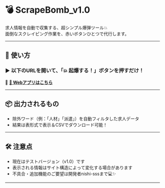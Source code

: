 # 💣 ScrapeBomb_v1.0

求人情報を自動で収集する、超シンプル爆弾ツール💥  
面倒なスクレイピング作業を、赤いボタンひとつで代行します。

---

## 🚀 使い方

### ▶ 以下のURLを開いて、「💥 起爆する！」ボタンを押すだけ！

📍 **[🔗 Webアプリはこちら](https://scrapebombv10-dmoxh2y5wfoshjsav4vepv.streamlit.app/)**  

---

## 📦 出力されるもの

- 除外ワード（例：「人材」「派遣」）を自動フィルタした求人データ
- 結果は表形式で表示＆CSVでダウンロード可能！

---

## 🛠 注意点

- 現在はテストバージョン（v1.0）です
- 表示される情報はサイト構造によって変化する場合があります
- 不具合・追加機能のご要望は開発者nishi-sssまで💻✨

---


